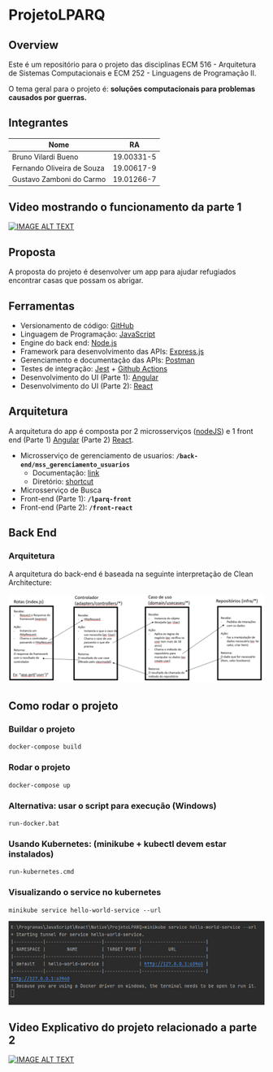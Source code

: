 
# ProjetoLPARQ

## Overview
Este é um repositório para o projeto das disciplinas ECM 516 - Arquitetura de Sistemas Computacionais e ECM 252 - Linguagens de Programação II.

O tema geral para o projeto é: **soluções computacionais para problemas causados
por guerras.**

## Integrantes

| Nome        | RA           | 
| ------------- |:-------------:| 
| Bruno Vilardi Bueno | 19.00331-5 | 
| Fernando Oliveira de Souza      | 19.00617-9 | 
| Gustavo Zamboni do Carmo | 19.01266-7 | 

## Video mostrando o funcionamento da parte 1 
 [![IMAGE ALT TEXT](http://img.youtube.com/vi/0kq_iBCmOO4/0.jpg)](http://www.youtube.com/watch?v=0kq_iBCmOO4 "Video Title")

## Proposta

A proposta do projeto é desenvolver um app para ajudar refugiados encontrar casas que possam os abrigar.

## Ferramentas

- Versionamento de código: [GitHub](https://github.com/)
- Linguagem de Programação: [JavaScript](https://www.javascript.com/)
- Engine do back end: [Node.js](https://nodejs.org/)
- Framework para desenvolvimento das APIs: [Express.js](https://expressjs.com/)
- Gerenciamento e documentação das APIs: [Postman](https://www.postman.com/)
- Testes de integração: [Jest](https://jestjs.io/) + [Github Actions](https://github.com/features/actions)
- Desenvolvimento do UI (Parte 1): [Angular](https://angular.io/)
- Desenvolvimento do UI (Parte 2): [React](https://reactjs.org/)

## Arquitetura

A arquitetura do app é composta por 2 microsserviços ([nodeJS](https://nodejs.org/)) e 1 front end (Parte 1) [Angular](https://angular.io/) (Parte 2) [React](https://reactjs.org/).
- Microsserviço de gerenciamento de usuarios: **`/back-end/mss_gerenciamento_usuarios`**
  - Documentação: [link](https://documenter.getpostman.com/view/16858667/Uyr5of2L)
  - Diretório: [shortcut](https://github.com/PropysMaua/ProjetoLPARQ/tree/main/back-end/mss_gerenciamento_usuarios)
- Microsserviço de Busca
- Front-end (Parte 1): **`/lparq-front`**
- Front-end (Parte 2): **`/front-react`**


## Back End

### Arquitetura
A arquitetura do back-end é baseada na seguinte interpretação de Clean Architecture:

![img.png](docFiles/BackEnd-Arch.png)


## Como rodar o projeto

### Buildar o projeto

    docker-compose build

### Rodar o projeto

    docker-compose up

### Alternativa: usar o script para execução (Windows)

    run-docker.bat

### Usando Kubernetes: (minikube + kubectl devem estar instalados)

    run-kubernetes.cmd

### Visualizando o service no kubernetes 

    minikube service hello-world-service --url

![img.png](img.png)

## Video Explicativo do projeto relacionado a parte 2
[![IMAGE ALT TEXT](https://user-images.githubusercontent.com/79317347/206932013-385214e7-668f-42d7-bca3-5a489ece50f2.png)](https://youtu.be/c6n1I0AuePA "Video Title")


